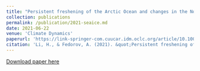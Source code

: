 ```yaml
---
title: "Persistent freshening of the Arctic Ocean and changes in the North Atlantic salinity caused by Arctic sea ice decline"
collection: publications
permalink: /publication/2021-seaice.md
date: 2021-06-22
venue: 'Climate Dynamics'
paperurl: 'https://link-springer-com.cuucar.idm.oclc.org/article/10.1007/s00382-021-05850-5'
citation: 'Li, H., & Fedorov, A. (2021). &quot;Persistent freshening of the Arctic Ocean and changes in the North Atlantic salinity caused by Arctic sea ice decline&quot; <i>Climate Dynamics</i>. 1-19'
---
```


[Download paper here](http://http://huili77.github.io/files/li_fedorov_2021.pdf)

